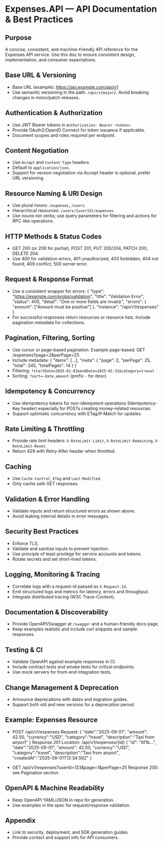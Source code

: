 # Expenses.API — API Documentation & Best Practices

## Purpose

A concise, consistent, and machine-friendly API reference for the Expenses.API service. Use this doc to ensure consistent design, implementation, and consumer expectations.

## Base URL & Versioning

- Base URL (example): https://api.example.com/api/v1
- Use semantic versioning in the path: `/api/v{major}`. Avoid breaking changes in minor/patch releases.

## Authentication & Authorization

- Use JWT Bearer tokens in `Authorization: Bearer <token>`.
- Provide OAuth2/OpenID Connect for token issuance if applicable.
- Document scopes and roles required per endpoint.

## Content Negotiation

- Use `Accept` and `Content-Type` headers.
- Default to `application/json`.
- Support for version negotiation via Accept header is optional, prefer URL versioning.

## Resource Naming & URI Design

- Use plural nouns: `/expenses`, `/users`.
- Hierarchical resources: `/users/{userId}/expenses`.
- Use nouns not verbs; use query parameters for filtering and actions for RPC-like operations.

## HTTP Methods & Status Codes

- GET 200 (or 206 for partial), POST 201, PUT 200/204, PATCH 200, DELETE 204.
- Use 400 for validation errors, 401 unauthorized, 403 forbidden, 404 not found, 409 conflict, 500 server error.

## Request & Response Format

- Use a consistent wrapper for errors:
  {
  "type": "https://example.com/probs/validation",
  "title": "Validation Error",
  "status": 400,
  "detail": "One or more fields are invalid.",
  "errors": {
  "amount": ["Amount must be positive"]
  },
  "instance": "/api/v1/expenses"
  }
- For successful responses return resources or resource lists. Include pagination metadata for collections.

## Pagination, Filtering, Sorting

- Use cursor or page-based pagination. Example page-based:
  GET /expenses?page=2&perPage=25
- Include metadata:
  {
  "items": [...],
  "meta": { "page": 2, "perPage": 25, "total": 345, "totalPages": 14 }
  }
- Filtering: `?startDate=2025-01-01&endDate=2025-01-31&category=travel`
- Sorting: `?sort=-date,amount` (prefix `-` for desc)

## Idempotency & Concurrency

- Use idempotency tokens for non-idempotent operations (Idempotency-Key header) especially for POSTs creating money-related resources.
- Support optimistic concurrency with ETag/If-Match for updates.

## Rate Limiting & Throttling

- Provide rate limit headers: `X-RateLimit-Limit`, `X-RateLimit-Remaining`, `X-RateLimit-Reset`.
- Return 429 with Retry-After header when throttled.

## Caching

- Use `Cache-Control`, `ETag` and `Last-Modified`.
- Only cache safe GET responses.

## Validation & Error Handling

- Validate inputs and return structured errors as shown above.
- Avoid leaking internal details in error messages.

## Security Best Practices

- Enforce TLS.
- Validate and sanitize inputs to prevent injection.
- Use principle of least privilege for service accounts and tokens.
- Rotate secrets and set short-lived tokens.

## Logging, Monitoring & Tracing

- Correlate logs with a request-id passed as `X-Request-Id`.
- Emit structured logs and metrics for latency, errors and throughput.
- Integrate distributed tracing (W3C Trace-Context).

## Documentation & Discoverability

- Provide OpenAPI/Swagger at `/swagger` and a human-friendly docs page.
- Keep examples realistic and include curl snippets and sample responses.

## Testing & CI

- Validate OpenAPI against example responses in CI.
- Include contract tests and smoke tests for critical endpoints.
- Use mock servers for front-end integration tests.

## Change Management & Deprecation

- Announce deprecations with dates and migration guides.
- Support both old and new versions for a deprecation period.

## Example: Expenses Resource

- POST /api/v1/expenses
  Request:
  {
  "date":"2025-09-01",
  "amount": 42.50,
  "currency":"USD",
  "category":"travel",
  "description":"Taxi from airport"
  }
  Response 201 Location: /api/v1/expenses/{id}
  {
  "id": "6f1b...",
  "date":"2025-09-01",
  "amount": 42.50,
  "currency":"USD",
  "category":"travel",
  "description":"Taxi from airport",
  "createdAt":"2025-09-01T12:34:56Z"
  }

- GET /api/v1/expenses?userId=123&page=1&perPage=25
  Response 200: see Pagination section.

## OpenAPI & Machine Readability

- Keep OpenAPI YAML/JSON in repo for generation.
- Use examples in the spec for request/response validation.

## Appendix

- Link to security, deployment, and SDK generation guides.
- Provide contact and support info for API consumers.
